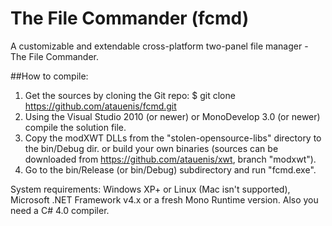 The File Commander (fcmd)
====

A customizable and extendable cross-platform two-panel file manager - The File Commander.

##How to compile:

1. Get the sources by cloning the Git repo: $ git clone https://github.com/atauenis/fcmd.git
2. Using the Visual Studio 2010 (or newer) or MonoDevelop 3.0 (or newer) compile the solution file.
3. Copy the modXWT DLLs from the "stolen-opensource-libs" directory to the bin/Debug dir.
   or build your own binaries (sources can be downloaded from https://github.com/atauenis/xwt, branch "modxwt").
4. Go to the bin/Release (or bin/Debug) subdirectory and run "fcmd.exe".

System requirements: Windows XP+ or Linux (Mac isn't supported), Microsoft .NET Framework v4.x or a fresh Mono Runtime version.
Also you need a C# 4.0 compiler.